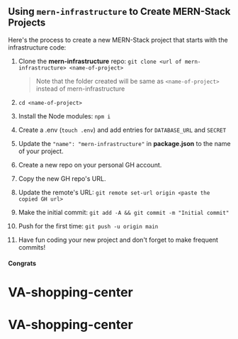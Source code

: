 ## Using `mern-infrastructure` to Create MERN-Stack Projects

Here's the process to create a new MERN-Stack project that starts with the infrastructure code:

1. Clone the **mern-infrastructure** repo: `git clone <url of mern-infrastructure> <name-of-project>`
    > Note that the folder created will be same as `<name-of-project>` instead of mern-infrastructure

2. `cd <name-of-project>`

3. Install the Node modules:  `npm i`

4. Create a .env (`touch .env`) and add entries for `DATABASE_URL` and `SECRET`

5. Update the `"name": "mern-infrastructure"` in **package.json** to the name of your project.

6. Create a new repo on your personal GH account.

7. Copy the new GH repo's URL.

8. Update the remote's URL: `git remote set-url origin <paste the copied GH url>`

9. Make the initial commit:  `git add -A && git commit -m "Initial commit"`

10. Push for the first time:  `git push -u origin main`

11. Have fun coding your new project and don't forget to make frequent commits!

#### Congrats
# VA-shopping-center
# VA-shopping-center
